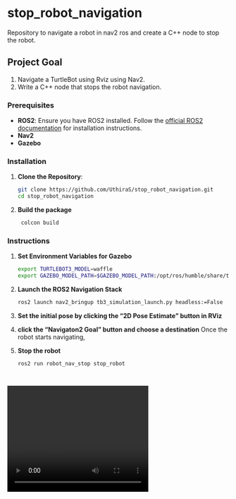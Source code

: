 # stop_robot_navigation
Repository to navigate a robot in nav2 ros and create a C++ node to stop the robot. 

## Project Goal
1. Navigate a TurtleBot using Rviz using Nav2.
2. Write a C++ node that stops the robot navigation. 


### Prerequisites
- **ROS2**: Ensure you have ROS2 installed. Follow the [official ROS2 documentation](https://docs.ros.org/en/foxy/Installation.html) for installation instructions.
- **Nav2**
- **Gazebo**
  

### Installation
1. **Clone the Repository**:
   ```sh
   git clone https://github.com/UthiraS/stop_robot_navigation.git
   cd stop_robot_navigation

2. **Build the package**
   ```sh
    colcon build


### Instructions   

1. **Set Environment Variables for Gazebo**
   ```sh
   export TURTLEBOT3_MODEL=waffle
   export GAZEBO_MODEL_PATH=$GAZEBO_MODEL_PATH:/opt/ros/humble/share/turtlebot3_gazebo/models

2. **Launch the ROS2 Navigation Stack**
   ```sh
   ros2 launch nav2_bringup tb3_simulation_launch.py headless:=False

3. **Set the initial pose by clicking the “2D Pose Estimate” button in RViz**
4. **click the “Navigaton2 Goal” button and choose a destination**
Once the robot starts navigating,

5. **Stop the robot**
   ```sh
   ros2 run robot_nav_stop stop_robot
   



<video width="320" height="240" controls>
  <source src="path/to/your/video.mp4" type="video/mp4">
  Your browser does not support the video tag.
</video>

   

